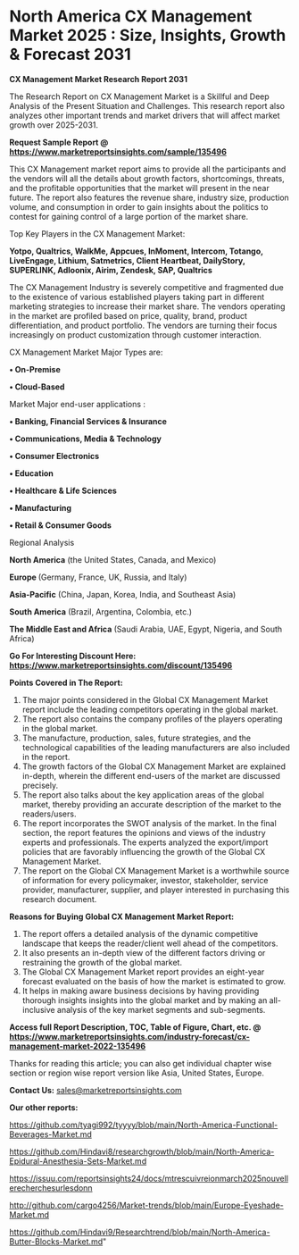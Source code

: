 # North America CX Management Market 2025 : Size, Insights, Growth & Forecast 2031

<strong>CX Management Market Research Report 2031</strong>

The Research Report on CX Management Market is a Skillful and Deep Analysis of the Present Situation and Challenges. This research report also analyzes other important trends and market drivers that will affect market growth over 2025-2031.

<strong>Request Sample Report @ <a href=https://www.marketreportsinsights.com/sample/135496>https://www.marketreportsinsights.com/sample/135496</a></strong>

This CX Management market report aims to provide all the participants and the vendors will all the details about growth factors, shortcomings, threats, and the profitable opportunities that the market will present in the near future. The report also features the revenue share, industry size, production volume, and consumption in order to gain insights about the politics to contest for gaining control of a large portion of the market share.

Top Key Players in the CX Management Market:

<strong>Yotpo, Qualtrics, WalkMe, Appcues, InMoment, Intercom, Totango, LiveEngage, Lithium, Satmetrics, Client Heartbeat, DailyStory, SUPERLINK, Adloonix, Airim, Zendesk, SAP, Qualtrics</strong>

The CX Management Industry is severely competitive and fragmented due to the existence of various established players taking part in different marketing strategies to increase their market share. The vendors operating in the market are profiled based on price, quality, brand, product differentiation, and product portfolio. The vendors are turning their focus increasingly on product customization through customer interaction.

CX Management Market Major Types are:

<strong>• On-Premise

• Cloud-Based</strong>

Market Major end-user applications :

<strong>• Banking, Financial Services & Insurance

• Communications, Media & Technology

• Consumer Electronics

• Education

• Healthcare & Life Sciences

• Manufacturing

• Retail & Consumer Goods</strong>

Regional Analysis

</u><strong><b>North America</b></strong> (the United States, Canada, and Mexico)

<strong><b>Europe </b></strong>(Germany, France, UK, Russia, and Italy)

<strong><b>Asia-Pacific</b></strong> (China, Japan, Korea, India, and Southeast Asia)

<strong><b>South America</b></strong> (Brazil, Argentina, Colombia, etc.)

<strong><b>The Middle East and Africa</b></strong> (Saudi Arabia, UAE, Egypt, Nigeria, and South Africa)

<strong>Go For Interesting Discount Here: <a href=https://www.marketreportsinsights.com/discount/135496>https://www.marketreportsinsights.com/discount/135496</a></strong>

<strong>Points Covered in The Report:</strong>
<ol>
  <li>The major points considered in the Global CX Management Market report include the leading competitors operating in the global market.</li>
  <li>The report also contains the company profiles of the players operating in the global market.</li>
  <li>The manufacture, production, sales, future strategies, and the technological capabilities of the leading manufacturers are also included in the report.</li>
  <li>The growth factors of the Global CX Management Market are explained in-depth, wherein the different end-users of the market are discussed precisely.</li>
  <li>The report also talks about the key application areas of the global market, thereby providing an accurate description of the market to the readers/users.</li>
  <li>The report incorporates the SWOT analysis of the market. In the final section, the report features the opinions and views of the industry experts and professionals. The experts analyzed the export/import policies that are favorably influencing the growth of the Global CX Management Market.</li>
  <li>The report on the Global CX Management Market is a worthwhile source of information for every policymaker, investor, stakeholder, service provider, manufacturer, supplier, and player interested in purchasing this research document.</li>
</ol>
<strong>Reasons for Buying Global CX Management Market Report:</strong>

<ol>
  <li>The report offers a detailed analysis of the dynamic competitive landscape that keeps the reader/client well ahead of the competitors.</li>
  <li>It also presents an in-depth view of the different factors driving or restraining the growth of the global market.</li>
  <li>The Global CX Management Market report provides an eight-year forecast evaluated on the basis of how the market is estimated to grow.</li>
  <li>It helps in making aware business decisions by having providing thorough insights insights into the global market and by making an all-inclusive analysis of the key market segments and sub-segments.</li>
</ol>
<strong>Access full Report Description, TOC, Table of Figure, Chart, etc. @ <a href=https://www.marketreportsinsights.com/industry-forecast/cx-management-market-2022-135496>https://www.marketreportsinsights.com/industry-forecast/cx-management-market-2022-135496</a></strong>


Thanks for reading this article; you can also get individual chapter wise section or region wise report version like Asia, United States, Europe.

<strong>Contact Us:</strong>
sales@marketreportsinsights.com

<strong>Our other reports:</strong>

<a href=https://github.com/tyagi992/tyyyy/blob/main/North-America-Functional-Beverages-Market.md>https://github.com/tyagi992/tyyyy/blob/main/North-America-Functional-Beverages-Market.md</a>

<a href=https://github.com/Hindavi8/researchgrowth/blob/main/North-America-Epidural-Anesthesia-Sets-Market.md>https://github.com/Hindavi8/researchgrowth/blob/main/North-America-Epidural-Anesthesia-Sets-Market.md</a>

<a href=https://issuu.com/reportsinsights24/docs/mtrescuivreionmarch2025nouvellerecherchesurlesdonn>https://issuu.com/reportsinsights24/docs/mtrescuivreionmarch2025nouvellerecherchesurlesdonn</a>

<a href=http://github.com/cargo4256/Market-trends/blob/main/Europe-Eyeshade-Market.md>http://github.com/cargo4256/Market-trends/blob/main/Europe-Eyeshade-Market.md</a>

<a href=https://github.com/Hindavi9/Researchtrend/blob/main/North-America-Butter-Blocks-Market.md>https://github.com/Hindavi9/Researchtrend/blob/main/North-America-Butter-Blocks-Market.md</a>"
